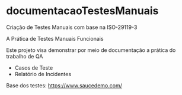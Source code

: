 # documentacaoTestesManuais
Criação de Testes Manuais com base na ISO-29119-3

A Prática de Testes Manuais Funcionais

Este projeto visa demonstrar por meio de documentação a prática do trabalho de QA

- Casos de Teste
- Relatório de Incidentes
  
Base dos testes: https://www.saucedemo.com/
